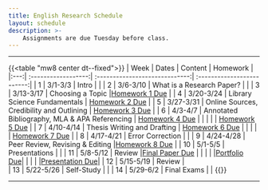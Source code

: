 ```yaml
---
title: English Research Schedule
layout: schedule
description: >-
    Assignments are due Tuesday before class.
---
```


---
{{<table "mw8 center dt--fixed">}}
| Week  |          Dates          |                 Content                  |             Homework      |             
|:---:|    :------------------:|             :-----------------------------:| :-------------------------:|
|  1 |  3/1-3/3             | Intro |          |
|  2 |  3/6-3/10            | What is a Research Paper? |          |
|  3 |  3/13-3/17           | Choosing a Topic  |[Homework 1 Due](https://forms.microsoft.com/r/KAX9rdFFBY) |
|  4 |  3/20-3/24           | Library Science Fundamentals  |  [Homework 2 Due](sks/spring2023/english-research/homework2) |
|  5 |  3/27-3/31           | Online Sources, Credibility and Outlining | [Homework 3 Due](https://forms.microsoft.com/r/rAqU8U0maS) |
|  6 |  4/3-4/7             | Annotated Bibliography, MLA & APA Referencing |    [Homework 4 Due](https://forms.microsoft.com/r/9K9Y5S1y10)       |
| | | |  [Homework 5 Due](sks/spring2023/english-research/homework5)       |
|  7 |  4/10-4/14           | Thesis Writing and Drafting  | [Homework 6 Due](sks/spring2023/english-research/homework6)             |
| | | |  [Homework 7 Due](sks/spring2023/english-research/homework7)       |
|  8 |  4/17-4/21           | Error Correction |       |
|  9 |  4/24-4/28           | Peer Review, Revising & Editing |[Homework 8 Due](https://forms.microsoft.com/r/fMKW1JzB1b) |
| 10 |  5/1-5/5             | Presentations  |       |
| 11 |  5/8-5/12            | Review  |[Final Paper Due](sks/spring2023/english-research/final-paper) |
| | | |[Portfolio Due](sks/spring2023/english-research/portfolio)|
| | | |[Presentation Due](sks/spring2023/english-research/presentation)|
| 12 |  5/15-5/19           | Review  |   
| 13 |  5/22-5/26           | Self-Study  | |
| 14 |  5/29-6/2            | Final Exams  |    |
{{</table>}}

---